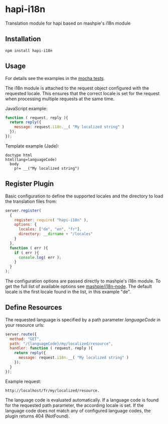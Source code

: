 # hapi-i18n
Translation module for hapi based on mashpie's i18n module

## Installation
```
npm install hapi-i18n
```

## Usage

For details see the examples in the [mocha tests](test/test.js).

The i18n module is attached to the request object configured with the requested locale. This ensures that the correct locale is set for the request when processing multiple requests at the same time.

JavaScript example:
```js
function ( request, reply ){
  return reply({
    message: request.i18n.__( "My localized string" )
  });
});
```

Template example (Jade):
```
doctype html
html(lang=languageCode)
  body
    p!= __("My localized string")
```

## Register Plugin

Basic configuration to define the supported locales and the directory to load the translation files from:

```js
server.register(
  {
    register: require( "hapi-i18n" ),
    options: {
      locales: ["de", "en", "fr"],
      directory: __dirname + "/locales"
    }
  },
  function ( err ){
    if ( err ){
      console.log( err );
    }
  }
);
```
The configuration options are passed directly to mashpie's i18n module. To get the full list of available options see [mashpie/i18n-node](https://github.com/mashpie/i18n-node). The default locale is the first locale found in the list, in this example "de".

## Define Resources
The requested language is specified by a path parameter *languageCode* in your resource urls: 

```js
server.route({
  method: "GET",
  path: "/{languageCode}/my/localized/resource",
  handler: function ( request, reply ){
    return reply({
      message: request.i18n.__( "My localized string" )
    });
  }
});
```
Example request:
```
http://localhost/fr/my/localized/resource.
```
The language code is evaluated automatically. If a language code is found for the requested path parameter, the according locale is set. If the language code does not match any of configured language codes, the plugin returns 404 (NotFound).

